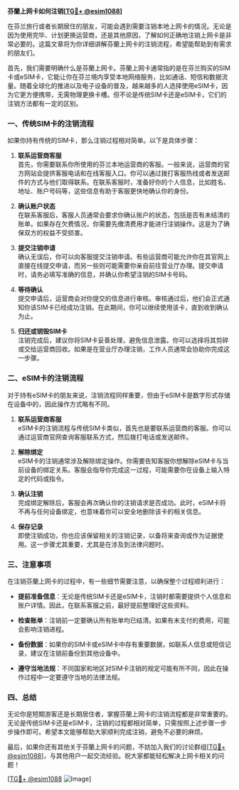 **芬蘭上网卡如何注销[[TG💪+ @esim1088](https://t.me/s/esim1088)]**

在芬兰旅行或者长期居住的朋友，可能会遇到需要注销本地上网卡的情况。无论是因为使用完毕、计划更换运营商，还是其他原因，了解如何正确地注销上网卡是非常必要的。这篇文章将为你详细讲解芬蘭上网卡的注销流程，希望能帮助到有需求的朋友们。

首先，我们需要明确什么是芬蘭上网卡。芬蘭上网卡通常指的是在芬兰购买的SIM卡或eSIM卡，它能让你在芬兰境内享受本地网络服务，比如通话、短信和数据流量。随着全球化的推进以及电子设备的普及，越来越多的人选择使用eSIM卡，因为它更方便携带，无需物理更换卡槽。但不论是传统SIM卡还是eSIM卡，它们的注销方法都有一定的区别。

### 一、传统SIM卡的注销流程

如果你持有传统的SIM卡，那么注销过程相对简单。以下是具体步骤：

1. **联系运营商客服**  
   首先，你需要联系你所使用的芬兰本地运营商的客服。一般来说，运营商的官方网站会提供客服电话和在线客服入口。你可以通过拨打客服热线或者发送邮件的方式与他们取得联系。在联系客服时，准备好你的个人信息，比如姓名、地址、账户号码等，这些信息有助于客服更快地确认你的身份。

2. **确认账户状态**  
   在联系客服后，客服人员通常会要求你确认账户的状态，包括是否有未结清的账单。如果存在欠费情况，你需要先缴清费用才能进行注销操作。这是为了确保双方的权益不受损害。

3. **提交注销申请**  
   确认无误后，你可以向客服提交注销申请。有些运营商可能允许你在其官网上直接在线提交申请，而另一些则可能需要你亲自前往营业厅办理。提交申请时，请务必填写准确的信息，并确认你希望注销的SIM卡号码。

4. **等待确认**  
   提交申请后，运营商会对你提交的信息进行审核。审核通过后，他们会正式通知你该SIM卡已经成功注销。在此期间，你可以继续使用该卡，直到收到确认为止。

5. **归还或销毁SIM卡**  
   注销完成后，建议你将SIM卡妥善处理，避免信息泄露。你可以选择将其剪碎或交给运营商回收。如果是在营业厅办理注销，工作人员通常会协助你完成这一步骤。

### 二、eSIM卡的注销流程

对于持有eSIM卡的朋友来说，注销流程同样重要，但由于eSIM卡是数字形式存储在设备中的，因此操作方式略有不同。

1. **联系运营商客服**  
   eSIM卡的注销流程与传统SIM卡类似，首先也是要联系运营商的客服。你可以通过运营商官网查询客服联系方式，然后拨打电话或发送邮件。

2. **解除绑定**  
   eSIM卡的注销通常涉及解除绑定操作。你需要告知客服你想解除eSIM卡与当前设备的绑定关系。客服会指导你完成这一过程，可能需要你在设备上输入特定的代码或指令。

3. **确认注销**  
   完成绑定解除后，客服会再次确认你的注销请求是否成功。此时，eSIM卡将不再与任何设备绑定，也意味着你可以安全地删除该卡的相关信息。

4. **保存记录**  
   即使注销成功，你也应该保留相关的注销记录，以备将来查询或作为证据使用。这一步骤尤其重要，尤其是在涉及到法律问题时。

### 三、注意事项

在注销芬蘭上网卡的过程中，有一些细节需要注意，以确保整个过程顺利进行：

- **提前准备信息**：无论是传统SIM卡还是eSIM卡，注销时都需要提供个人信息和账户详情。因此，在联系客服之前，最好提前整理好这些资料。
  
- **检查账单**：注销前一定要确认所有账单均已结清。如果有未支付的费用，可能会影响注销进程。

- **备份数据**：如果你的SIM卡或eSIM卡中存有重要数据，如联系人信息或短信记录，建议在注销前备份到其他设备中。

- **遵守当地法规**：不同国家和地区对SIM卡注销的规定可能有所不同，因此在操作过程中一定要遵守当地的法律法规。

### 四、总结

无论你是短期游客还是长期居住者，掌握芬蘭上网卡的注销流程都是非常重要的。无论是传统SIM卡还是eSIM卡，注销的过程都相对简单，只需按照上述步骤一步步操作即可。希望本文能够帮助大家顺利完成注销，避免不必要的麻烦。

最后，如果你还有其他关于芬蘭上网卡的问题，不妨加入我们的讨论群组[[TG💪+ @esim1088](https://t.me/s/esim1088)]，与其他用户一起交流经验。祝大家都能轻松解决上网卡相关的问题！

[[TG💪+ @esim1088](https://t.me/s/esim1088) ![Image](https://i.postimg.cc/4NQfJmqS/Snipaste-2025-05-13-00-14-12.png)]